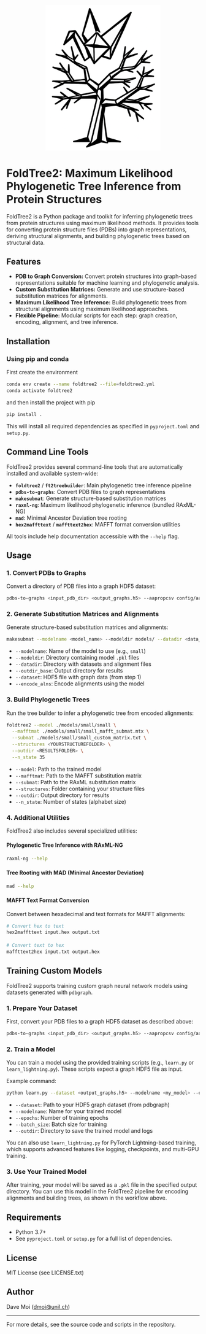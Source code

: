 <p align="center">
  <img src="logo.png" alt="FoldTree2 Logo" width="300"/>
</p>

# FoldTree2: Maximum Likelihood Phylogenetic Tree Inference from Protein Structures

FoldTree2 is a Python package and toolkit for inferring phylogenetic trees from protein structures using maximum likelihood methods. It provides tools for converting protein structure files (PDBs) into graph representations, deriving structural alignments, and building phylogenetic trees based on structural data.

## Features
- **PDB to Graph Conversion:** Convert protein structures into graph-based representations suitable for machine learning and phylogenetic analysis.
- **Custom Substitution Matrices:** Generate and use structure-based substitution matrices for alignments.
- **Maximum Likelihood Tree Inference:** Build phylogenetic trees from structural alignments using maximum likelihood approaches.
- **Flexible Pipeline:** Modular scripts for each step: graph creation, encoding, alignment, and tree inference.

## Installation

### Using pip and conda

First create the environment 

```bash
conda env create --name foldtree2 --file=foldtree2.yml
conda activate foldtree2
```
and then install the project with pip

```bash
pip install .
```
This will install all required dependencies as specified in `pyproject.toml` and `setup.py`.


## Command Line Tools

FoldTree2 provides several command-line tools that are automatically installed and available system-wide:

- **`foldtree2`** / **`ft2treebuilder`**: Main phylogenetic tree inference pipeline
- **`pdbs-to-graphs`**: Convert PDB files to graph representations
- **`makesubmat`**: Generate structure-based substitution matrices
- **`raxml-ng`**: Maximum likelihood phylogenetic inference (bundled RAxML-NG)
- **`mad`**: Minimal Ancestor Deviation tree rooting
- **`hex2maffttext`** / **`maffttext2hex`**: MAFFT format conversion utilities

All tools include help documentation accessible with the `--help` flag.

## Usage

### 1. Convert PDBs to Graphs
Convert a directory of PDB files into a graph HDF5 dataset:
```bash
pdbs-to-graphs <input_pdb_dir> <output_graphs.h5> --aapropcsv config/aaindex1.csv
```

### 2. Generate Substitution Matrices and Alignments
Generate structure-based substitution matrices and alignments:
```bash
makesubmat --modelname <model_name> --modeldir models/ --datadir <data_dir> --outdir_base <results_dir> --dataset <input_graphs.h5> --encode_alns
```

- `--modelname`: Name of the model to use (e.g., `small`)
- `--modeldir`: Directory containing model `.pkl` files
- `--datadir`: Directory with datasets and alignment files
- `--outdir_base`: Output directory for results
- `--dataset`: HDF5 file with graph data (from step 1)
- `--encode_alns`: Encode alignments using the model

### 3. Build Phylogenetic Trees
Run the tree builder to infer a phylogenetic tree from encoded alignments:
```bash
foldtree2 --model ./models/small/small \
  --mafftmat ./models/small/small_mafft_submat.mtx \
  --submat ./models/small/small_custom_matrix.txt \
  --structures <YOURSTRUCTUREFOLDER> \
  --outdir <RESULTSFOLDER> \
  --n_state 35
```

- `--model`: Path to the trained model
- `--mafftmat`: Path to the MAFFT substitution matrix
- `--submat`: Path to the RAxML substitution matrix
- `--structures`: Folder containing your structure files
- `--outdir`: Output directory for results
- `--n_state`: Number of states (alphabet size)

### 4. Additional Utilities
FoldTree2 also includes several specialized utilities:

#### Phylogenetic Tree Inference with RAxML-NG
```bash
raxml-ng --help
```

#### Tree Rooting with MAD (Minimal Ancestor Deviation)
```bash
mad --help
```

#### MAFFT Text Format Conversion
Convert between hexadecimal and text formats for MAFFT alignments:
```bash
# Convert hex to text
hex2maffttext input.hex output.txt

# Convert text to hex
maffttext2hex input.txt output.hex
```


## Training Custom Models

FoldTree2 supports training custom graph neural network models using datasets generated with `pdbgraph`.

### 1. Prepare Your Dataset
First, convert your PDB files to a graph HDF5 dataset as described above:
```bash
pdbs-to-graphs <input_pdb_dir> <output_graphs.h5> --aapropcsv config/aaindex1.csv
```

### 2. Train a Model
You can train a model using the provided training scripts (e.g., `learn.py` or `learn_lightning.py`). These scripts expect a graph HDF5 file as input.

Example command:
```bash
python learn.py --dataset <output_graphs.h5> --modelname <my_model> --epochs 50 --batch_size 8 --outdir ./models/
```

- `--dataset`: Path to your HDF5 graph dataset (from pdbgraph)
- `--modelname`: Name for your trained model
- `--epochs`: Number of training epochs
- `--batch_size`: Batch size for training
- `--outdir`: Directory to save the trained model and logs

You can also use `learn_lightning.py` for PyTorch Lightning-based training, which supports advanced features like logging, checkpoints, and multi-GPU training.

### 3. Use Your Trained Model
After training, your model will be saved as a `.pkl` file in the specified output directory. You can use this model in the FoldTree2 pipeline for encoding alignments and building trees, as shown in the workflow above.

## Requirements
- Python 3.7+
- See `pyproject.toml` or `setup.py` for a full list of dependencies.

## License
MIT License (see LICENSE.txt)

## Author
Dave Moi (<dmoi@unil.ch>)

---
For more details, see the source code and scripts in the repository.
